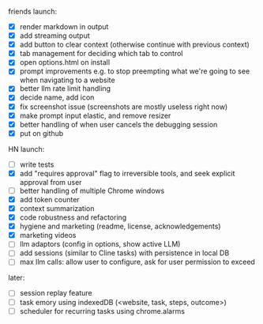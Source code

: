 friends launch:
- [x] render markdown in output
- [x] add streaming output
- [x] add button to clear context (otherwise continue with previous context)
- [x] tab management for deciding which tab to control
- [x] open options.html on install
- [x] prompt improvements e.g. to stop preempting what we're going to see when navigating to a website
- [x] better llm rate limit handling
- [x] decide name, add icon
- [x] fix screenshot issue (screenshots are mostly useless right now)
- [x] make prompt input elastic, and remove resizer
- [x] better handling of when user cancels the debugging session
- [x] put on github

HN launch:
- [ ] write tests 
- [x] add "requires approval" flag to irreversible tools, and seek explicit approval from user
- [ ] better handling of multiple Chrome windows
- [x] add token counter
- [x] context summarization
- [x] code robustness and refactoring
- [x] hygiene and marketing (readme, license, acknowledgements)
- [x] marketing videos
- [ ] llm adaptors (config in options, show active LLM)
- [ ] add sessions (similar to Cline tasks) with persistence in local DB
- [ ] max llm calls: allow user to configure, ask for user permission to exceed

later:
- [ ] session replay feature
- [ ] task emory using indexedDB (<website, task, steps, outcome>)
- [ ] scheduler for recurring tasks using chrome.alarms
